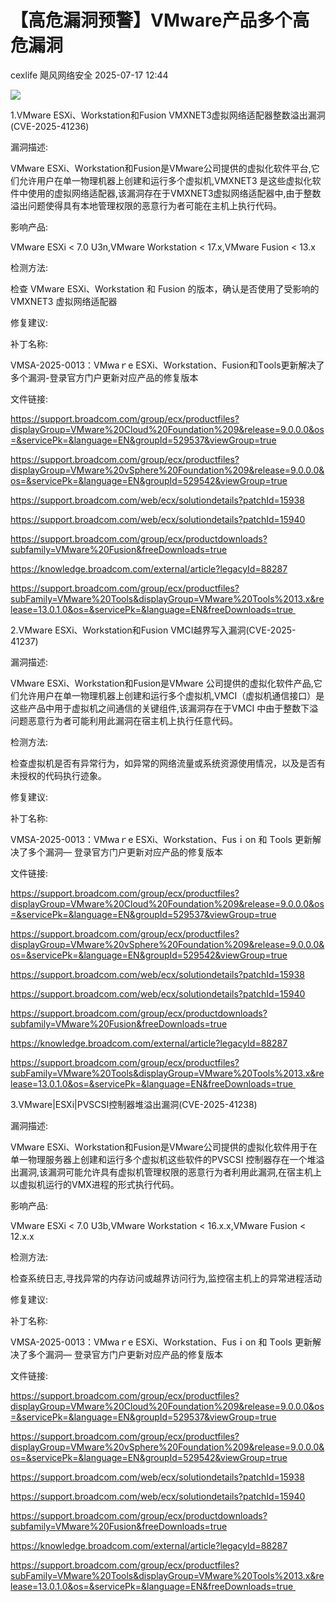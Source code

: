 #  【高危漏洞预警】VMware产品多个高危漏洞  
cexlife  飓风网络安全   2025-07-17 12:44  
  
![](https://mmbiz.qpic.cn/mmbiz_png/ibhQpAia4xu01SK4zK61JZc8IMZsTsmbj6o5aM6Ag42ymzE7FckgbsLDDTZaZ9FSoiaKh2Dra9XspHMjP1RzdSHfw/640?wx_fmt=png&from=appmsg "")  
  
1.VMware ESXi、Workstation和Fusion VMXNET3虚拟网络适配器整数溢出漏洞(CVE-2025-41236)   
  
漏洞描述:  
  
VMԝаrе ESXi、Wоrkѕtаtiоn和Fuѕiоn是VMԝаrе公司提供的虚拟化软件平台,它们允许用户在单一物理机器上创建和运行多个虚拟机,VMXNET3 是这些虚拟化软件中使用的虚拟网络适配器,该漏洞存在于VMXNET3虚拟网络适配器中,由于整数溢出问题使得具有本地管理权限的恶意行为者可能在主机上执行代码。  
  
影响产品:  
  
VMware ESXi < 7.0 U3n,VMware Workstation < 17.x,VMware Fusion < 13.x   
  
检测方法:  
  
检查 VMware ESXi、Workstation 和 Fusion 的版本，确认是否使用了受影响的 VMXNET3 虚拟网络适配器  
  
修复建议:  
  
补丁名称:  
  
VMSA-2025-0013：VMԝаｒе ESXi、Wоrkѕtаtiоn、Fuѕiоn和Tооlѕ更新解决了多个漏洞-登录官方门户更新对应产品的修复版本  
  
文件链接:  
  
https://support.broadcom.com/group/ecx/productfiles?displayGroup=VMware%20Cloud%20Foundation%209&release=9.0.0.0&os=&servicePk=&language=EN&groupId=529537&viewGroup=true  
  
https://support.broadcom.com/group/ecx/productfiles?displayGroup=VMware%20vSphere%20Foundation%209&release=9.0.0.0&os=&servicePk=&language=EN&groupId=529542&viewGroup=true  
  
https://support.broadcom.com/web/ecx/solutiondetails?patchId=15938  
  
https://support.broadcom.com/web/ecx/solutiondetails?patchId=15940  
  
https://support.broadcom.com/group/ecx/productdownloads?subfamily=VMware%20Fusion&freeDownloads=true  
  
https://knowledge.broadcom.com/external/article?legacyId=88287  
  
https://support.broadcom.com/group/ecx/productfiles?subFamily=VMware%20Tools&displayGroup=VMware%20Tools%2013.x&release=13.0.1.0&os=&servicePk=&language=EN&freeDownloads=true   
  
  
2.VMware ESXi、Workstation和Fusion VMCI越界写入漏洞(CVE-2025-41237)   
  
漏洞描述:  
  
VMԝаrе ESXi、Wоrkѕtаtiоn和Fuѕiоn是VMԝаrе 公司提供的虚拟化软件产品,它们允许用户在单一物理机器上创建和运行多个虚拟机,VMCI（虚拟机通信接口）是这些产品中用于虚拟机之间通信的关键组件,该漏洞存在于VMCI 中由于整数下溢问题恶意行为者可能利用此漏洞在宿主机上执行任意代码。  
  
检测方法:  
  
检查虚拟机是否有异常行为，如异常的网络流量或系统资源使用情况，以及是否有未授权的代码执行迹象。   
  
修复建议:  
  
补丁名称:  
  
VMSA-2025-0013：VMԝаｒе ESXi、Wоrkѕtаtiоn、Fuѕｉоn 和 Tооlѕ 更新解决了多个漏洞— 登录官方门户更新对应产品的修复版本  
  
文件链接:  
  
https://support.broadcom.com/group/ecx/productfiles?displayGroup=VMware%20Cloud%20Foundation%209&release=9.0.0.0&os=&servicePk=&language=EN&groupId=529537&viewGroup=true  
  
https://support.broadcom.com/group/ecx/productfiles?displayGroup=VMware%20vSphere%20Foundation%209&release=9.0.0.0&os=&servicePk=&language=EN&groupId=529542&viewGroup=true  
  
https://support.broadcom.com/web/ecx/solutiondetails?patchId=15938  
  
https://support.broadcom.com/web/ecx/solutiondetails?patchId=15940  
  
https://support.broadcom.com/group/ecx/productdownloads?subfamily=VMware%20Fusion&freeDownloads=true  
  
https://knowledge.broadcom.com/external/article?legacyId=88287  
  
https://support.broadcom.com/group/ecx/productfiles?subFamily=VMware%20Tools&displayGroup=VMware%20Tools%2013.x&release=13.0.1.0&os=&servicePk=&language=EN&freeDownloads=true   
  
  
3.VMware|ESXi|PVSCSI控制器堆溢出漏洞(CVE-2025-41238)   
  
漏洞描述:  
  
VMԝаrе ESXi、Wоrkѕtаtiоn和Fuѕiоn是VMԝаrе公司提供的虚拟化软件用于在单一物理服务器上创建和运行多个虚拟机这些软件的PVSCSI 控制器存在一个堆溢出漏洞,该漏洞可能允许具有虚拟机管理权限的恶意行为者利用此漏洞,在宿主机上以虚拟机运行的VMX进程的形式执行代码。  
  
影响产品:  
  
VMware ESXi < 7.0 U3b,VMware Workstation < 16.x.x,VMware Fusion < 12.x.x   
  
检测方法:  
  
检查系统日志,寻找异常的内存访问或越界访问行为,监控宿主机上的异常进程活动  
  
修复建议:  
  
补丁名称:  
  
VMSA-2025-0013：VMԝаｒе ESXi、Wоrkѕtаtiоn、Fuѕｉоn 和 Tооlѕ 更新解决了多个漏洞— 登录官方门户更新对应产品的修复版本  
  
文件链接:  
  
https://support.broadcom.com/group/ecx/productfiles?displayGroup=VMware%20Cloud%20Foundation%209&release=9.0.0.0&os=&servicePk=&language=EN&groupId=529537&viewGroup=true  
  
https://support.broadcom.com/group/ecx/productfiles?displayGroup=VMware%20vSphere%20Foundation%209&release=9.0.0.0&os=&servicePk=&language=EN&groupId=529542&viewGroup=true  
  
https://support.broadcom.com/web/ecx/solutiondetails?patchId=15938  
  
https://support.broadcom.com/web/ecx/solutiondetails?patchId=15940  
  
https://support.broadcom.com/group/ecx/productdownloads?subfamily=VMware%20Fusion&freeDownloads=true  
  
https://knowledge.broadcom.com/external/article?legacyId=88287  
  
https://support.broadcom.com/group/ecx/productfiles?subFamily=VMware%20Tools&displayGroup=VMware%20Tools%2013.x&release=13.0.1.0&os=&servicePk=&language=EN&freeDownloads=true   
  
  
  
